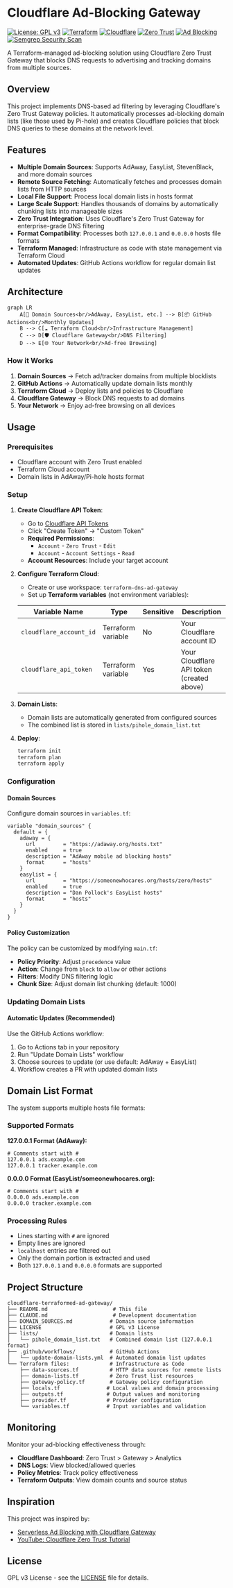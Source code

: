 # Cloudflare Ad-Blocking Gateway

[![License: GPL v3](https://img.shields.io/badge/License-GPLv3-blue.svg)](https://www.gnu.org/licenses/gpl-3.0)
[![Terraform](https://img.shields.io/badge/Terraform-%235835CC.svg?style=flat&logo=terraform&logoColor=white)](https://www.terraform.io/)
[![Cloudflare](https://img.shields.io/badge/Cloudflare-F38020?style=flat&logo=Cloudflare&logoColor=white)](https://www.cloudflare.com/)
[![Zero Trust](https://img.shields.io/badge/Zero%20Trust-Gateway-blue)](https://developers.cloudflare.com/cloudflare-one/)
[![Ad Blocking](https://img.shields.io/badge/Ad%20Blocking-DNS%20Level-green)](https://github.com/macharpe/cloudflare-terraformed-ad-gateway)
[![Semgrep Security Scan](https://github.com/macharpe/cloudflare-terraformed-ad-gateway/actions/workflows/semgrep-security-scan.yml/badge.svg)](https://github.com/macharpe/cloudflare-terraformed-ad-gateway/actions/workflows/semgrep-security-scan.yml)

A Terraform-managed ad-blocking solution using Cloudflare Zero Trust Gateway that blocks DNS requests to advertising and tracking domains from multiple sources.

## Overview

This project implements DNS-based ad filtering by leveraging Cloudflare's Zero Trust Gateway policies. It automatically processes ad-blocking domain lists (like those used by Pi-hole) and creates Cloudflare policies that block DNS queries to these domains at the network level.

## Features

- **Multiple Domain Sources**: Supports AdAway, EasyList, StevenBlack, and more domain sources
- **Remote Source Fetching**: Automatically fetches and processes domain lists from HTTP sources
- **Local File Support**: Process local domain lists in hosts format
- **Large Scale Support**: Handles thousands of domains by automatically chunking lists into manageable sizes
- **Zero Trust Integration**: Uses Cloudflare's Zero Trust Gateway for enterprise-grade DNS filtering  
- **Format Compatibility**: Processes both `127.0.0.1` and `0.0.0.0` hosts file formats
- **Terraform Managed**: Infrastructure as code with state management via Terraform Cloud
- **Automated Updates**: GitHub Actions workflow for regular domain list updates

## Architecture

```mermaid
graph LR
    A[📡 Domain Sources<br/>AdAway, EasyList, etc.] --> B[📦 GitHub Actions<br/>Monthly Updates]
    B --> C[☁️ Terraform Cloud<br/>Infrastructure Management]
    C --> D[🛡️ Cloudflare Gateway<br/>DNS Filtering]
    D --> E[🌐 Your Network<br/>Ad-free Browsing]
```

### How it Works

1. **Domain Sources** → Fetch ad/tracker domains from multiple blocklists
2. **GitHub Actions** → Automatically update domain lists monthly  
3. **Terraform Cloud** → Deploy lists and policies to Cloudflare
4. **Cloudflare Gateway** → Block DNS requests to ad domains
5. **Your Network** → Enjoy ad-free browsing on all devices

## Usage

### Prerequisites

- Cloudflare account with Zero Trust enabled
- Terraform Cloud account
- Domain lists in AdAway/Pi-hole hosts format

### Setup

1. **Create Cloudflare API Token**:
   - Go to [Cloudflare API Tokens](https://dash.cloudflare.com/profile/api-tokens)
   - Click "Create Token" → "Custom Token"
   - **Required Permissions**:
     - `Account` - `Zero Trust` - `Edit`
     - `Account` - `Account Settings` - `Read`
   - **Account Resources**: Include your target account

2. **Configure Terraform Cloud**:
   - Create or use workspace: `terraform-dns-ad-gateway`
   - Set up **Terraform variables** (not environment variables):

   | Variable Name | Type | Sensitive | Description |
   |---------------|------|-----------|-------------|
   | `cloudflare_account_id` | Terraform variable | No | Your Cloudflare account ID |
   | `cloudflare_api_token` | Terraform variable | Yes | Your Cloudflare API token (created above) |

3. **Domain Lists**:
   - Domain lists are automatically generated from configured sources
   - The combined list is stored in `lists/pihole_domain_list.txt`

4. **Deploy**:

   ```bash
   terraform init
   terraform plan
   terraform apply
   ```

### Configuration

#### Domain Sources

Configure domain sources in `variables.tf`:

```hcl
variable "domain_sources" {
  default = {
    adaway = {
      url         = "https://adaway.org/hosts.txt"
      enabled     = true
      description = "AdAway mobile ad blocking hosts"
      format      = "hosts"
    }
    easylist = {
      url         = "https://someonewhocares.org/hosts/zero/hosts"
      enabled     = true
      description = "Dan Pollock's EasyList hosts"
      format      = "hosts"
    }
  }
}
```

#### Policy Customization

The policy can be customized by modifying `main.tf`:

- **Policy Priority**: Adjust `precedence` value
- **Action**: Change from `block` to `allow` or other actions  
- **Filters**: Modify DNS filtering logic
- **Chunk Size**: Adjust domain list chunking (default: 1000)

### Updating Domain Lists

#### Automatic Updates (Recommended)

Use the GitHub Actions workflow:
1. Go to Actions tab in your repository
2. Run "Update Domain Lists" workflow
3. Choose sources to update (or use default: AdAway + EasyList)
4. Workflow creates a PR with updated domain lists

## Domain List Format

The system supports multiple hosts file formats:

### Supported Formats

**127.0.0.1 Format (AdAway):**

```text
# Comments start with #
127.0.0.1 ads.example.com
127.0.0.1 tracker.example.com
```

**0.0.0.0 Format (EasyList/someonewhocares.org):**

```text
# Comments start with #
0.0.0.0 ads.example.com
0.0.0.0 tracker.example.com
```

### Processing Rules

- Lines starting with `#` are ignored
- Empty lines are ignored  
- `localhost` entries are filtered out
- Only the domain portion is extracted and used
- Both `127.0.0.1` and `0.0.0.0` formats are supported

## Project Structure

```text
cloudflare-terraformed-ad-gateway/
├── README.md                     # This file
├── CLAUDE.md                     # Development documentation
├── DOMAIN_SOURCES.md            # Domain source information
├── LICENSE                      # GPL v3 License
├── lists/                       # Domain lists
│   └── pihole_domain_list.txt   # Combined domain list (127.0.0.1 format)
├── .github/workflows/           # GitHub Actions
│   └── update-domain-lists.yml  # Automated domain list updates
└── Terraform files:             # Infrastructure as Code
    ├── data-sources.tf          # HTTP data sources for remote lists
    ├── domain-lists.tf          # Zero Trust list resources
    ├── gateway-policy.tf        # Gateway policy configuration
    ├── locals.tf               # Local values and domain processing
    ├── outputs.tf              # Output values and monitoring
    ├── provider.tf             # Provider configuration
    └── variables.tf            # Input variables and validation
```

## Monitoring

Monitor your ad-blocking effectiveness through:

- **Cloudflare Dashboard**: Zero Trust > Gateway > Analytics
- **DNS Logs**: View blocked/allowed queries
- **Policy Metrics**: Track policy effectiveness
- **Terraform Outputs**: View domain counts and source status

## Inspiration

This project was inspired by:

- [Serverless Ad Blocking with Cloudflare Gateway](https://blog.marcolancini.it/2022/blog-serverless-ad-blocking-with-cloudflare-gateway/)
- [YouTube: Cloudflare Zero Trust Tutorial](https://www.youtube.com/watch?v=FmYvrxYvBP0&t=900s)

## License

GPL v3 License - see the [LICENSE](LICENSE) file for details.
